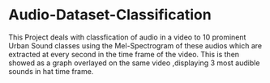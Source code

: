 # Audio-Dataset-Classification
This Project deals with classfication of audio in a video to 10 prominent Urban Sound classes using the Mel-Spectrogram of these audios which are extracted at every second in the time frame of the video. This is then showed as a graph overlayed on the same video ,displaying 3 most audible sounds in hat time frame.
